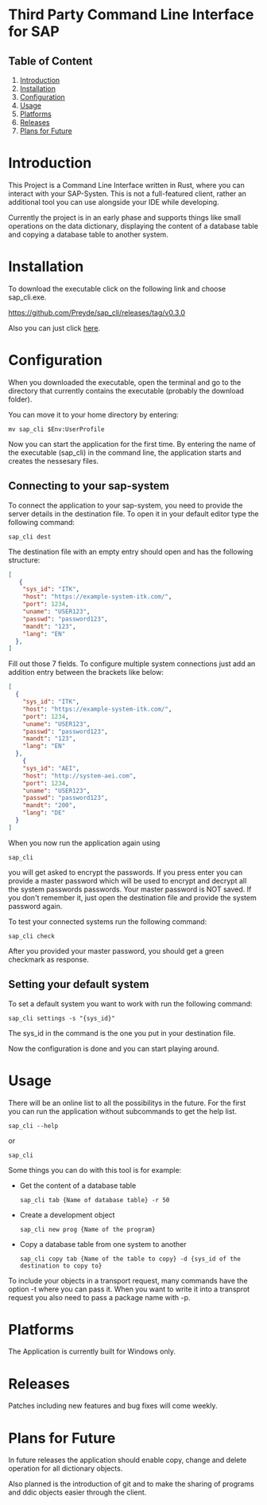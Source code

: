 # Third Party Command Line Interface for SAP

## Table of Content

1. [Introduction](#introduction)
2. [Installation](#Installation)
3. [Configuration](#Configuration)
4. [Usage](#usage)
5. [Platforms](#Platforms)
6. [Releases](#releases)
7. [Plans for Future](#Plans-for-Future)

# Introduction

This Project is a Command Line Interface written in Rust, where you can interact with your SAP-Systen. This is not a full-featured client, rather an additional tool you can use alongside your IDE while developing.

Currently the project is in an early phase and supports things like small operations on the data dictionary, displaying the content of a database table and copying a database table to another system.

# Installation

To download the executable click on the following link and choose sap_cli.exe.

https://github.com/Preyde/sap_cli/releases/tag/v0.3.0

Also you can just click [here](https://github.com/Preyde/sap_cli/releases/tag/v0.3.0/sap_cli.exe).



# Configuration

When you downloaded the executable, open the terminal and go to the directory that currently contains the executable (probably the download folder). 

You can move it to your home directory by entering:
```
mv sap_cli $Env:UserProfile
```

Now you can start the application for the first time. By entering the name of the executable (sap_cli) in the command line, the application starts and creates the nessesary files. 

## Connecting to your sap-system

To connect the application to your sap-system, you need to provide the server details in the destination file. To open it in your default editor type the following command:

```
sap_cli dest
```

The destination file with an empty entry should open and has the following structure:

```json
[
   {
    "sys_id": "ITK", 
    "host": "https://example-system-itk.com/",    
    "port": 1234,  
    "uname": "USER123",  
    "passwd": "password123",  
    "mandt": "123", 
    "lang": "EN"
  },
]
```

Fill out those 7 fields. To configure multiple system connections just add an addition entry between the brackets like below:
```json
[
  {
    "sys_id": "ITK", 
    "host": "https://example-system-itk.com/",    
    "port": 1234,  
    "uname": "USER123",  
    "passwd": "password123",  
    "mandt": "123", 
    "lang": "EN"
  },
    {
    "sys_id": "AEI", 
    "host": "http://system-aei.com", 
    "port": 1234,
    "uname": "USER123", 
    "passwd": "password123",
    "mandt": "200", 
    "lang": "DE" 
  }
]
```

When you now run the application again using
```
sap_cli
```

you will get asked to encrypt the passwords. If you press enter you can provide a master password which will be used to encrypt and decrypt all the system passwords passwords. Your master password is NOT saved. If you don't remember it, just open the destination file and provide the system password again.

To test your connected systems run the following command:

```
sap_cli check
```
After you provided your master password, you should get a green checkmark as response.

## Setting your default system

To set a default system you want to work with run the following command:

```
sap_cli settings -s "{sys_id}"
```
The sys_id in the command is the one you put in your destination file.


Now the configuration is done and you can start playing around.

# Usage

There will be an online list to all the possibilitys in the future. For the first you can run the application without subcommands to get the help list.

```
sap_cli --help
```
or
```
sap_cli
```

Some things you can do with this tool is for example:

- Get the content of a database table

    ```
    sap_cli tab {Name of database table} -r 50
    ```
- Create a development object

    ```
    sap_cli new prog {Name of the program}
    ```

- Copy a database table from one system to another

    ```
    sap_cli copy tab {Name of the table to copy} -d {sys_id of the destination to copy to}
    ```

To include your objects in a transport request, many commands have the option -t where you can pass it. When you want to write it into a transprot request you also need to pass a package name with -p.

# Platforms

The Application is currently built for Windows only.


# Releases

Patches including new features and bug fixes will come weekly.

# Plans for Future

In future releases the application should enable copy, change and delete operation for all dictionary objects. 

Also planned is the introduction of git and to make the sharing of programs and ddic objects easier through the client.


